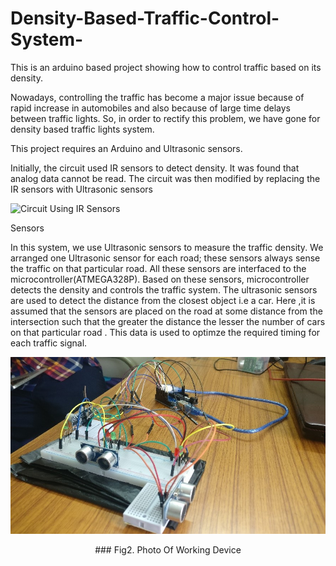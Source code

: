 # Density-Based-Traffic-Control-System-
This is an arduino based project showing how to control traffic based on its density. 

Nowadays, controlling the traffic has become a major issue because of rapid increase in automobiles and also because of large time delays between traffic lights. So, in order to rectify this problem, we have gone for density based traffic lights system. 

This project requires an Arduino and Ultrasonic sensors.

Initially, the circuit used IR sensors to detect density. It was found that analog data cannot be read. The circuit was then modified by replacing the IR sensors with Ultrasonic sensors

![Circuit Using IR Sensors](https://www.electronicshub.org/wp-content/uploads/2014/06/Density-Based-Traffic-Lights-System-Circuit-Diagram.jpg)


<p style="### Fig 1. Circuit Using IR;"> Sensors</p>

In this system, we use Ultrasonic sensors to measure the traffic density. We arranged one Ultrasonic sensor for each road; these sensors always sense the traffic on that particular road. All these sensors are interfaced to the microcontroller(ATMEGA328P). Based on these sensors, microcontroller detects the density and controls the traffic system. The ultrasonic sensors are used to detect the distance from the closest object i.e a car. Here ,it is assumed that the sensors are placed on the road at some distance from the intersection such that the greater the distance the lesser the number of cars on that particular road . This data is used to optimze the required timing for each traffic signal.

![](456.jpg)
<p style="text-align: center;">### Fig2. Photo Of Working Device</p>

